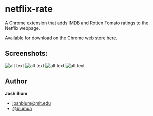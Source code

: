 netflix-rate
================

A Chrome extension that adds IMDB and Rotten Tomato ratings to the Netflix webpage.

Available for download on the Chrome web store <a href="https://chrome.google.com/webstore/detail/netflix-rate/ecaaapiecdienibfgolcopgnicppkmhn?hl=en" target="_blank">here</a>.

## Screenshots:

![alt text](https://raw.github.com/joshblum/netflix-rate-chrome-ext/master/img/screenshots/main-fresh.png "main fresh")
![alt text](https://raw.github.com/joshblum/netflix-rate-chrome-ext/master/img/screenshots/queue-rotten.png "queue rotten")
![alt text](https://raw.github.com/joshblum/netflix-rate-chrome-ext/master/img/screenshots/dvd-fresh.png "dvd fresh")
![alt text](https://raw.github.com/joshblum/netflix-rate-chrome-ext/master/img/screenshots/search-page.png "search page")

## Author

**Josh Blum**
+ [joshblum@mit.edu](mailto:joshblum@mit.edu)
+ [@blumua](https://twitter.com/blumua)
